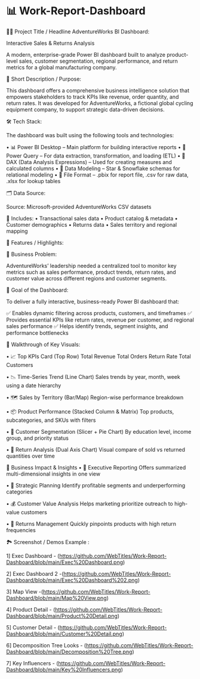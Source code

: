 # 📊 Work-Report-Dashboard

🚴‍♂️ Project Title / Headline
AdventureWorks BI Dashboard:

Interactive Sales & Returns Analysis

A modern, enterprise-grade Power BI dashboard built to analyze product-level sales, customer segmentation, regional performance, and return metrics for a global manufacturing company.

🎯 Short Description / Purpose:

This dashboard offers a comprehensive business intelligence solution that empowers stakeholders to track KPIs like revenue, order quantity, and return rates.
It was developed for AdventureWorks, a fictional global cycling equipment company, to support strategic data-driven decisions.

🛠️ Tech Stack:

The dashboard was built using the following tools and technologies:

•	📊 Power BI Desktop – Main platform for building interactive reports
•	🧩 Power Query – For data extraction, transformation, and loading (ETL)
•	🧠 DAX (Data Analysis Expressions) – Used for creating measures and calculated columns
•	🔗 Data Modeling – Star & Snowflake schemas for relational modeling
•	📁 File Format – .pbix for report file, .csv for raw data, .xlsx for lookup tables

🗂️ Data Source:

Source: Microsoft-provided AdventureWorks CSV datasets

📌 Includes:
•	Transactional sales data
•	Product catalog & metadata
•	Customer demographics
•	Returns data
•	Sales territory and regional mapping

🌟 Features / Highlights:

💼 Business Problem:

AdventureWorks’ leadership needed a centralized tool to monitor key metrics such as sales performance, product trends, return rates, and customer value across different regions and customer segments.

🎯 Goal of the Dashboard:

To deliver a fully interactive, business-ready Power BI dashboard that:

✅ Enables dynamic filtering across products, customers, and timeframes
✅ Provides essential KPIs like return rates, revenue per customer, and regional sales performance
✅ Helps identify trends, segment insights, and performance bottlenecks

🧭 Walkthrough of Key Visuals:

•	📈 Top KPIs Card (Top Row)
	Total Revenue
	Total Orders
	Return Rate
	Total Customers

•	📉 Time-Series Trend (Line Chart)
	Sales trends by year, month, week using a date hierarchy

•	🗺️ Sales by Territory (Bar/Map)
	Region-wise performance breakdown

•	📦 Product Performance (Stacked Column & Matrix)
	Top products, subcategories, and SKUs with filters

•	👥 Customer Segmentation (Slicer + Pie Chart)
	By education level, income group, and priority status

•	🔁 Return Analysis (Dual Axis Chart)
	Visual compare of sold vs returned quantities over time

📌 Business Impact & Insights
•	🧾 Executive Reporting
	Offers summarized multi-dimensional insights in one view

•	🎯 Strategic Planning
	Identify profitable segments and underperforming categories

•	💰 Customer Value Analysis
	Helps marketing prioritize outreach to high-value customers

•	🚨 Returns Management
	Quickly pinpoints products with high return frequencies

🏞️ Screenshot / Demos
Example :

1] Exec Dashboard - (https://github.com/WebTitles/Work-Report-Dashboard/blob/main/Exec%20Dashboard.png)

2] Exec Dashboard 2 -(https://github.com/WebTitles/Work-Report-Dashboard/blob/main/Exec%20Dashboard%202.png)

3] Map View -(https://github.com/WebTitles/Work-Report-Dashboard/blob/main/Map%20View.png)

4] Product Detail - (https://github.com/WebTitles/Work-Report-Dashboard/blob/main/Product%20Detail.png)

5] Customer Detail - (https://github.com/WebTitles/Work-Report-Dashboard/blob/main/Customer%20Detail.png)

6] Decomposition Tree Looks - (https://github.com/WebTitles/Work-Report-Dashboard/blob/main/Decomposition%20Tree.png)

7] Key Influencers - (https://github.com/WebTitles/Work-Report-Dashboard/blob/main/Key%20Influencers.png) 
